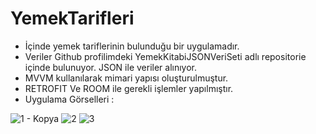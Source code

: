 # YemekTarifleri

- İçinde yemek tariflerinin bulunduğu bir uygulamadır. 
- Veriler Github profilimdeki YemekKitabiJSONVeriSeti adlı repositorie içinde bulunuyor. JSON ile veriler alınıyor.
- MVVM kullanılarak mimari yapısı oluşturulmuştur.
- RETROFIT Ve ROOM ile gerekli işlemler yapılmıştır.
- Uygulama Görselleri :


![1 - Kopya](https://user-images.githubusercontent.com/58858983/97622920-fd49e780-1a35-11eb-9f8a-40ef04e2baa8.jpg) 
![2](https://user-images.githubusercontent.com/58858983/97623055-2d918600-1a36-11eb-939a-391e9288fea0.jpg) 
![3](https://user-images.githubusercontent.com/58858983/97623136-4732cd80-1a36-11eb-9cf4-86587ad596ed.jpg)

